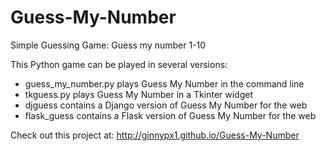 # Guess-My-Number

Simple Guessing Game: Guess my number 1-10

This Python game can be played in several versions:
  - guess_my_number.py plays Guess My Number in the command line
  - tkguess.py plays Guess My Number in a Tkinter widget
  - djguess contains a Django version of Guess My Number for the web
  - flask_guess contains a Flask version of Guess My Number for the web

Check out this project at: http://ginnypx1.github.io/Guess-My-Number
